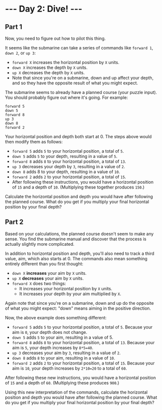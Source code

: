 # --- Day 2: Dive! ---

## Part 1
Now, you need to figure out how to pilot this thing.

It seems like the submarine can take a series of commands like ``forward 1``, ``down 2``, or ``up 3``:

- ``forward X`` increases the horizontal position by ``X`` units.
- ``down X`` increases the depth by ``X`` units.
- ``up X`` decreases the depth by ``X`` units.
- Note that since you're on a submarine, down and up affect your depth, and so they have the opposite result of what you might expect.

The submarine seems to already have a planned course (your puzzle input). You should probably figure out where it's going. For example:

```
forward 5
down 5
forward 8
up 3
down 8
forward 2
```

Your horizontal position and depth both start at 0. The steps above would then modify them as follows:

- ``forward 5`` adds ``5`` to your horizontal position, a total of ``5``.
- ``down 5`` adds ``5`` to your depth, resulting in a value of ``5``.
- ``forward 8`` adds ``8`` to your horizontal position, a total of ``13``.
- ``up 3`` decreases your depth by ``3``, resulting in a value of ``2``.
- ``down 8`` adds 8 to your depth, resulting in a value of ``10``.
- ``forward 2`` adds ``2`` to your horizontal position, a total of ``15``.
- After following these instructions, you would have a horizontal position of ``15`` and a depth of ``10``. (Multiplying these together produces ``150``.)

Calculate the horizontal position and depth you would have after following the planned course. What do you get if you multiply your final horizontal position by your final depth?

## Part 2
Based on your calculations, the planned course doesn't seem to make any sense. You find the submarine manual and discover that the process is actually slightly more complicated.

In addition to horizontal position and depth, you'll also need to track a third value, aim, which also starts at 0. The commands also mean something entirely different than you first thought:

- ``down X`` **increases** your aim by ``X`` units.
- ``up X`` **decreases** your aim by ``X`` units.
- ``forward X`` does two things:
  - It increases your horizontal position by ``X`` units.
  - It increases your depth by your aim multiplied by ``X``.

Again note that since you're on a submarine, down and up do the opposite of what you might expect: "down" means aiming in the positive direction.

Now, the above example does something different:

- ``forward 5`` adds ``5`` to your horizontal position, a total of ``5``. Because your aim is ``0``, your depth does not change.
- ``down 5`` adds ``5`` to your aim, resulting in a value of 5.
- ``forward 8`` adds ``8`` to your horizontal position, a total of ``13``. Because your aim is ``5``, your depth increases by ``8*5=40``.
- ``up 3`` decreases your aim by ``3``, resulting in a value of ``2``.
- ``down 8`` adds ``8`` to your aim, resulting in a value of ``10``.
- ``forward 2`` adds ``2`` to your horizontal position, a total of ``15``. Because your aim is ``10``, your depth increases by ``2*10=20`` to a total of ``60``.

After following these new instructions, you would have a horizontal position of ``15`` and a depth of ``60``. (Multiplying these produces ``900``.)

Using this new interpretation of the commands, calculate the horizontal position and depth you would have after following the planned course. What do you get if you multiply your final horizontal position by your final depth?
